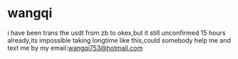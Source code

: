 # wangqi
i have been trans the usdt from zb to okex,but it still unconfirmed 15 hours already,its impossible taking longtime like this,could somebody help me and text me by my email:wangqi753@hotmail.com
